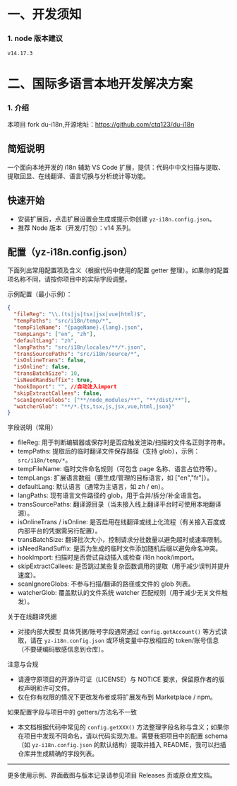 # 一、开发须知

### 1. node 版本建议

```
v14.17.3
```

# 二、国际多语言本地开发解决方案

### 1. 介绍

本项目 fork du-i18n,开源地址：https://github.com/ctq123/du-i18n

## 简短说明

一个面向本地开发的 i18n 辅助 VS Code 扩展，提供：代码中中文扫描与提取、提取回显、在线翻译、语言切换与分析统计等功能。

## 快速开始

- 安装扩展后，点击扩展设置会生成或提示你创建 `yz-i18n.config.json`。
- 推荐 Node 版本（开发/打包）：v14 系列。

## 配置（yz-i18n.config.json）

下面列出常用配置项及含义（根据代码中使用的配置 getter 整理）。如果你的配置项名称不同，请按你项目中的实际字段调整。

示例配置（最小示例）：

```json
{
  "fileReg": "\\.(ts|js|tsx|jsx|vue|html)$",
  "tempPaths": "src/i18n/temp/*",
  "tempFileName": "{pageName}.{lang}.json",
  "tempLangs": ["en", "zh"],
  "defaultLang": "zh",
  "langPaths": "src/i18n/locales/**/*.json",
  "transSourcePaths": "src/i18n/source/*",
  "isOnlineTrans": false,
  "isOnline": false,
  "transBatchSize": 10,
  "isNeedRandSuffix": true,
  "hookImport": "", //自动注入import
  "skipExtractCallees": false,
  "scanIgnoreGlobs": ["**/node_modules/**", "**/dist/**"],
  "watcherGlob": "**/*.{ts,tsx,js,jsx,vue,html,json}"
}
```

字段说明（常用）

- fileReg: 用于判断编辑器或保存时是否应触发渲染/扫描的文件名正则字符串。
- tempPaths: 提取后的临时翻译文件保存路径（支持 glob），示例：`src/i18n/temp/*`。
- tempFileName: 临时文件命名规则（可包含 page 名称、语言占位符等）。
- tempLangs: 扩展语言数组（要生成/管理的目标语言，如 ["en","fr"]）。
- defaultLang: 默认语言（通常为主语言，如 zh / en）。
- langPaths: 现有语言文件路径的 glob，用于合并/拆分/补全语言包。
- transSourcePaths: 翻译源目录（当未接入线上翻译平台时可使用本地翻译源）。
- isOnlineTrans / isOnline: 是否启用在线翻译或线上化流程（有关接入百度或内部平台的凭据需另行配置）。
- transBatchSize: 翻译批次大小，控制请求分批数量以避免超时或速率限制。
- isNeedRandSuffix: 是否为生成的临时文件添加随机后缀以避免命名冲突。
- hookImport: 扫描时是否尝试自动插入或检查 i18n hook/import。
- skipExtractCallees: 是否跳过某些复杂函数调用的提取（用于减少误判并提升速度）。
- scanIgnoreGlobs: 不参与扫描/翻译的路径或文件的 glob 列表。
- watcherGlob: 覆盖默认的文件系统 watcher 匹配规则（用于减少无关文件触发）。

关于在线翻译凭据

- 对接内部大模型
  具体凭据/账号字段通常通过 `config.getAccount()` 等方式读取，请在 `yz-i18n.config.json` 或环境变量中存放相应的 token/账号信息（不要硬编码敏感信息到仓库）。

注意与合规

- 请遵守原项目的开源许可证（LICENSE）与 NOTICE 要求，保留原作者的版权声明和许可文件。
- 仅在你有权限的情况下更改发布者或将扩展发布到 Marketplace / npm。

如果配置字段与项目中的 getters/方法名不一致

- 本文档根据代码中常见的 `config.getXXX()` 方法整理字段名称与含义；如果你在项目中发现不同命名，请以代码实现为准。需要我把项目中的配置 schema（如 `yz-i18n.config.json` 的默认结构）提取并插入 README，我可以扫描仓库并生成精确的字段列表。

---

更多使用示例、界面截图与版本记录请参见项目 Releases 页或原仓库文档。
